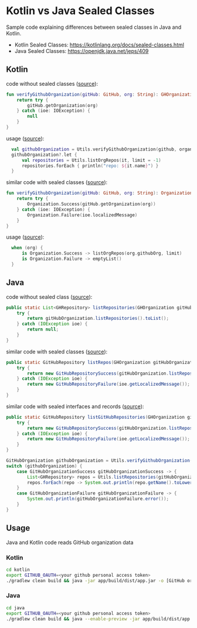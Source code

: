 # Kotlin vs Java Sealed Classes

Sample code explaining differences between sealed classes in Java and Kotlin.

- Kotlin Sealed Classes: https://kotlinlang.org/docs/sealed-classes.html
- Java Sealed Classes: https://openjdk.java.net/jeps/409

## Kotlin

code without sealed classes ([source](https://github.com/Sealed-Classes-Kotlin-Java/KotlinSealedClassesSlideless/blob/startBranch/kotlin/app/src/main/kotlin/info/lotharschulz/github/org/verifier/api/github/Utils.kt#L47-L53)):

```kotlin
fun verifyGithubOrganization(gitHub: GitHub, org: String): GHOrganization? {
    return try {
        gitHub.getOrganization(org)
    } catch (ioe: IOException) {
        null
    }
}
```

usage ([source](https://github.com/Sealed-Classes-Kotlin-Java/KotlinSealedClassesSlideless/blob/startBranch/kotlin/app/src/main/kotlin/info/lotharschulz/github/org/verifier/RepositoryScanner.kt#L42-L46)):
```kotlin
  val githubOrganization = Utils.verifyGithubOrganization(github, organizationName)
  githubOrganization?.let {
      val repositories = Utils.listOrgRepos(it, limit = -1)
      repositories.forEach { println("repo: ${it.name}") }
  }
```


similar code with sealed classes ([source](https://github.com/Sealed-Classes-Kotlin-Java/KotlinSealedClassesSlideless/blob/main/kotlin/app/src/main/kotlin/info/lotharschulz/github/org/verifier/api/github/Utils.kt#L48-L54)):

```kotlin
fun verifyGithubOrganization(gitHub: GitHub, org: String): Organization {
    return try {
        Organization.Success(gitHub.getOrganization(org))
    } catch (ioe: IOException) {
        Organization.Failure(ioe.localizedMessage)
    }
}
```

usage ([source](https://github.com/Sealed-Classes-Kotlin-Java/KotlinSealedClassesSlideless/blob/main/kotlin/app/src/main/kotlin/info/lotharschulz/github/org/verifier/api/github/Utils.kt#L57-L60)):
```kotlin
  when (org) {
      is Organization.Success -> listOrgRepos(org.githubOrg, limit)
      is Organization.Failure -> emptyList()
  }
```


## Java

code without sealed class ([source](https://github.com/Sealed-Classes-Kotlin-Java/KotlinSealedClassesSlideless/blob/startBranch/java/app/src/main/java/info/lotharschulz/github/org/verifier/api/github/Utils.java#L50-L56)):

```java
public static List<GHRepository> listRepositories(GHOrganization gitHubOrganization){
    try {
        return gitHubOrganization.listRepositories().toList();
    } catch (IOException ioe) {
        return null;
    }
}
```

similar code with sealed classes ([source](https://github.com/Sealed-Classes-Kotlin-Java/KotlinSealedClassesSlideless/blob/java_02_listRepos_sealedClasses/java/app/src/main/java/info/lotharschulz/github/org/verifier/api/github/Utils.java#L63-L69)):

```java
public static GitHubRepository listRepos(GHOrganization gitHubOrganization){
    try {
        return new GitHubRepositorySuccess(gitHubOrganization.listRepositories().toList());
    } catch (IOException ioe) {
        return new GitHubRepositoryFailure(ioe.getLocalizedMessage());
    }
}
```

similar code with sealed interfaces and records ([source](https://github.com/Sealed-Classes-Kotlin-Java/KotlinSealedClassesSlideless/blob/main/java/app/src/main/java/info/lotharschulz/github/org/verifier/api/github/Utils.java#L67-L73)):

```java
public static GitHubRepository listGitHubRepositories(GHOrganization gitHubOrganization){
    try {
        return new GitHubRepositorySuccess(gitHubOrganization.listRepositories().toList());
    } catch (IOException ioe) {
        return new GitHubRepositoryFailure(ioe.getLocalizedMessage());
    }
}
```

```java
GitHubOrganization githubOrganization = Utils.verifyGithubOrganization(gitHub, organizationName);
switch (githubOrganization) {
    case GitHubOrganizationSuccess gitHubOrganizationSuccess -> {
        List<GHRepository> repos = Utils.listRepositories(gitHubOrganizationSuccess.ghOrganization());
        repos.forEach(repo -> System.out.println(repo.getName().toLowerCase()));
    }
    case GitHubOrganizationFailure gitHubOrganizationFailure -> {
        System.out.println(gitHubOrganizationFailure.error());
    }
}
```



## Usage

Java and Kotlin code reads GitHub organization data

### Kotlin
```sh
cd kotlin
export GITHUB_OAUTH=<your github personal access token>
./gradlew clean build && java -jar app/build/dist/app.jar -o [GitHub organization to read repositories from]
```

### Java
```sh
cd java
export GITHUB_OAUTH=<your github personal access token>
./gradlew clean build && java --enable-preview -jar app/build/dist/app.jar -o [GitHub organization to read repositories from]
```
